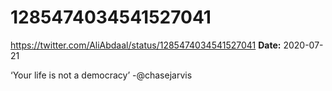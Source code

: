 # 1285474034541527041
https://twitter.com/AliAbdaal/status/1285474034541527041
**Date:** 2020-07-21

‘Your life is not a democracy’ -@chasejarvis
